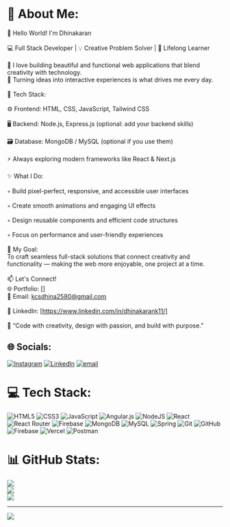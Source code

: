 # 💫 About Me:
👋 Hello World! I'm Dhinakaran<br><br>💻 Full Stack Developer | 💡 Creative Problem Solver | 🌱 Lifelong Learner<br><br>🚀 I love building beautiful and functional web applications that blend creativity with technology.<br>🎨 Turning ideas into interactive experiences is what drives me every day.<br><br>🧠 Tech Stack:<br><br>⚙️ Frontend: HTML, CSS, JavaScript, Tailwind CSS<br><br>🖥️ Backend: Node.js, Express.js (optional: add your backend skills)<br><br>🗃️ Database: MongoDB / MySQL (optional if you use them)<br><br>⚡ Always exploring modern frameworks like React & Next.js<br><br>✨ What I Do:<br><br>◦ Build pixel-perfect, responsive, and accessible user interfaces<br><br>◦ Create smooth animations and engaging UI effects<br><br>◦ Design reusable components and efficient code structures<br><br>◦ Focus on performance and user-friendly experiences<br><br>🎯 My Goal:<br>To craft seamless full-stack solutions that connect creativity and functionality — making the web more enjoyable, one project at a time.<br><br>📫 Let's Connect!<br>🌐 Portfolio: []<br>📧 Email: kcsdhina2580@gmail.com<br><br>💼 LinkedIn: [https://www.linkedin.com/in/dhinakarank11/]<br><br>🧩 “Code with creativity, design with passion, and build with purpose.”


## 🌐 Socials:
[![Instagram](https://img.shields.io/badge/Instagram-%23E4405F.svg?logo=Instagram&logoColor=white)](https://instagram.com/_just_dhinakaran_k) [![LinkedIn](https://img.shields.io/badge/LinkedIn-%230077B5.svg?logo=linkedin&logoColor=white)](https://linkedin.com/in/dhinakarank11) [![email](https://img.shields.io/badge/Email-D14836?logo=gmail&logoColor=white)](mailto:kcsdhina2580@gmail.com ) 

# 💻 Tech Stack:
![HTML5](https://img.shields.io/badge/html5-%23E34F26.svg?style=for-the-badge&logo=html5&logoColor=white) ![CSS3](https://img.shields.io/badge/css3-%231572B6.svg?style=for-the-badge&logo=css3&logoColor=white) ![JavaScript](https://img.shields.io/badge/javascript-%23323330.svg?style=for-the-badge&logo=javascript&logoColor=%23F7DF1E) ![Angular.js](https://img.shields.io/badge/angular.js-%23E23237.svg?style=for-the-badge&logo=angularjs&logoColor=white) ![NodeJS](https://img.shields.io/badge/node.js-6DA55F?style=for-the-badge&logo=node.js&logoColor=white) ![React](https://img.shields.io/badge/react-%2320232a.svg?style=for-the-badge&logo=react&logoColor=%2361DAFB) ![React Router](https://img.shields.io/badge/React_Router-CA4245?style=for-the-badge&logo=react-router&logoColor=white) ![Firebase](https://img.shields.io/badge/firebase-a08021?style=for-the-badge&logo=firebase&logoColor=ffcd34) ![MongoDB](https://img.shields.io/badge/MongoDB-%234ea94b.svg?style=for-the-badge&logo=mongodb&logoColor=white) ![MySQL](https://img.shields.io/badge/mysql-4479A1.svg?style=for-the-badge&logo=mysql&logoColor=white) ![Spring](https://img.shields.io/badge/spring-%236DB33F.svg?style=for-the-badge&logo=spring&logoColor=white) ![Git](https://img.shields.io/badge/git-%23F05033.svg?style=for-the-badge&logo=git&logoColor=white) ![GitHub](https://img.shields.io/badge/github-%23121011.svg?style=for-the-badge&logo=github&logoColor=white) ![Firebase](https://img.shields.io/badge/firebase-%23039BE5.svg?style=for-the-badge&logo=firebase) ![Vercel](https://img.shields.io/badge/vercel-%23000000.svg?style=for-the-badge&logo=vercel&logoColor=white) ![Postman](https://img.shields.io/badge/Postman-FF6C37?style=for-the-badge&logo=postman&logoColor=white)
# 📊 GitHub Stats:
![](https://github-readme-stats.vercel.app/api?username=DHINAKARAN-K-2&theme=highcontrast&hide_border=false&include_all_commits=true&count_private=false)<br/>
![](https://nirzak-streak-stats.vercel.app/?user=DHINAKARAN-K-2&theme=highcontrast&hide_border=false)<br/>
![](https://github-readme-stats.vercel.app/api/top-langs/?username=DHINAKARAN-K-2&theme=highcontrast&hide_border=false&include_all_commits=true&count_private=false&layout=compact)

---
[![](https://visitcount.itsvg.in/api?id=DHINAKARAN-K-2&icon=0&color=1)](https://visitcount.itsvg.in)

<!-- Proudly created with GPRM ( https://gprm.itsvg.in ) -->
